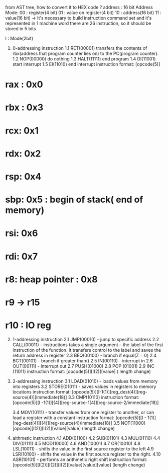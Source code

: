 from AST tree, how to convert it to HEX code ?
address : 16 bit
Address Mode: 
    00 : register(4 bit)
    01 : value on register(4 bit)
    10 : address(16 bit)
    11 : value(16 bit)
-> It's necessary to build instruction command set and it's represented in 1 machine word
there are 26 instruction, so it should be stored in 5 bits 

I : Mode(2bit)

1. 0-addressing instruction
    1.1 RET(00001) transfers the contents of rbx(address that program counter lies on) to the PC(program counter). 
    1.2 NOP(00000) do nothing
    1.3 HALT(11111) end program 
    1.4 DI(11001) start interrupt
    1.5 EI(11010) end interrupt
    instruction format: [opcode(5)]

# rax : 0x0
# rbx : 0x3
# rcx: 0x1
# rdx: 0x2
# rsp: 0x4
# sbp: 0x5 : begin of stack( end of memory) 
# rsi: 0x6
# rdi: 0x7
# r8: heap pointer : 0x8
# r9 -> r15
# r10 : IO reg
    
2. 1-addressing instruction
    2.1 JMP(00010) - jump to specific address
    2.2 CALL(00011) - instructions takes a single argument – the label of the first instruction of the function. 
    It transfers control to the label and saves the return address in register 
    2.3 BEQ(00100) - branch if equal(Z = 0)
    2.4 BGT(00101) - branch if greater than()
    2.5 IN(00110) - interrupt in
    2.6 OUT(00111) - interrupt out
    2.7 PUSH(01000)
    2.8 POP (01001)
    2.9 INC (11011)
    instruction format: [opcode(5)][I(2)][value] ( length change)


3. 2-addressing instruction
    3.1 LOAD(01010) - loads values from memory into registers
    3.2 STORE(01011) -  saves values in registers to memory locations
    instruction format: [opcode(5)][I-1(1)][reg_dest(4)][reg-source(4)][immediate(18)]
    3.3 CMP(10110)
        instruction format: [opcode(5)][I -1(1)][(4)][reg-source-1(4)][reg-source-2/immediate(18)]
    
    3.4 MOV(10111) - transfer values from one register to another, or can load a register with a constant
        instruction format: [opcode(5)][I - 1(1)][reg-dest(4)][(4)][reg-source(4)/immediate(18)]
    3.5 NOT(11000)
        [opcode][I(2)][I(2)][value][value] (length change)
4. althmetic instruction
    4.1 ADD(01100)
    4.2 SUB(01101) 
    4.3 MUL(01110)
    4.4 DIV(01111)
    4.5 MOD(10000)
    4.6 AND(10001)
    4.7 OR(10010)
    4.8 LSL(10011) - shifts the value in the first source register to the left
    4.9 LSR(10100) - shifts the value in the first source register to the right.
    4.10 ASR(10101) - performs an arithmetic right shift
    instruction format:
        [opcode(5)][I(2)][I(2)][I(2)][value][value][value] (length change)